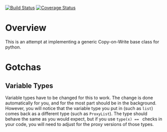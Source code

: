 [![Build Status](https://travis-ci.org/bannsec/pyCoW.svg?branch=master)](https://travis-ci.org/bannsec/pyCoW)
[![Coverage Status](https://coveralls.io/repos/github/bannsec/pyCoW/badge.svg?branch=master)](https://coveralls.io/github/bannsec/pyCoW?branch=master)

# Overview
This is an attempt at implementing a generic Copy-on-Write base class for python.

# Gotchas
## Variable Types
Variable types have to be changed for this to work. The change is done automatically for you, and for the most part should be in the background. However, you will notice that the variable type you put in (such as `list`) comes back as a different type (such as `ProxyList`). The type should behave the same as you would expect, but if you use `type(x) == ` checks in your code, you will need to adjust for the proxy versions of those types.
